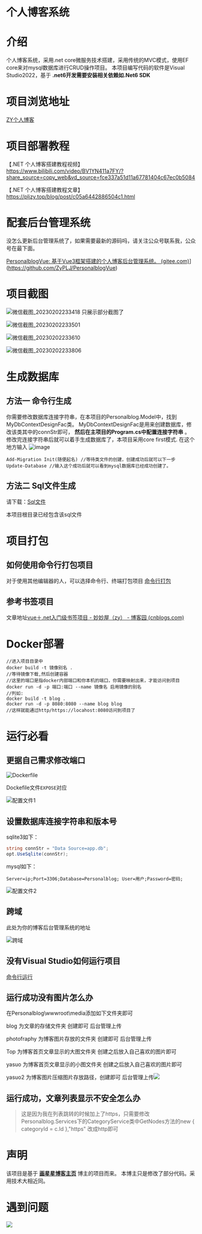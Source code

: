 # 个人博客系统

# 介绍

个人博客系统，采用.net core微服务技术搭建，采用传统的MVC模式，使用EF core来对mysql数据库进行CRUD操作项目。
本项目编写代码的软件是Visual Studio2022，基于 **.net6开发需要安装相关依赖如.Net6 SDK** 

# 项目浏览地址

[ZY个人博客](https://pljzy.top/)

# 项目部署教程

【.NET 个人博客搭建教程视频】 https://www.bilibili.com/video/BV1YN411a7FY/?share_source=copy_web&vd_source=fce337a51d11a67781404c67ec0b5084

【.NET 个人博客搭建教程文章】https://pljzy.top/blog/post/c05a6442886504c1.html

# 配套后台管理系统

没怎么更新后台管理系统了，如果需要最新的源码吗，请关注公众号联系我，公众号在最下面。

[PersonalblogVue: 基于Vue3框架搭建的个人博客后台管理系统。 (gitee.com)](https://gitee.com/zyplj/personalblog-vue)](https://github.com/ZyPLJ/PersonalblogVue)

# 项目截图

![微信截图_20230202233418](https://gitee.com/zyplj/personalblog/raw/master/截图/微信截图_20230202233418.png)
只展示部分截图了

![微信截图_20230202233501](https://gitee.com/zyplj/personalblog/raw/master/截图/微信截图_20230202233501.png)

![微信截图_20230202233610](https://gitee.com/zyplj/personalblog/raw/master/截图/微信截图_20230202233610.png)

![微信截图_20230202233806](https://gitee.com/zyplj/personalblog/raw/master/截图/微信截图_20230202233806.png)

# 生成数据库

## 方法一 命令行生成

你需要修改数据库连接字符串，在本项目的Personalblog.Model中，找到MyDbContextDesignFac类。
MyDbContextDesignFac是用来创建数据库，修改该类其中的connStr即可， **然后在主项目的Program.cs中配置连接字符串** 。
修改完连接字符串后就可以着手生成数据库了，本项目采用core first模式.
在这个地方输入
![image](https://gitee.com/zyplj/personalblog/raw/master/截图/image.png)

```
Add-Migration Init(随便起名) //等待类文件的创建，创建成功后就可以下一步
Update-Database //输入这个成功后就可以看到mysql数据库已经成功创建了。
```

## 方法二 Sql文件生成

请下载：[Sql文件](http://47.113.150.96:4608/UpLoad/DownloadFile?filepath=%2Fwwwroot%2FUploadFolder%2FPersonalblog.sql)

本项目根目录已经包含该sql文件

# 项目打包

## 如何使用命令行打包项目

对于使用其他编辑器的人，可以选择命令行、终端打包项目
[命令行打包](https://www.cnblogs.com/ZYPLJ/p/17138996.html)

## 参考书签项目

文章地址[vue＋.net入门级书签项目 - 妙妙屋（zy） - 博客园 (cnblogs.com)](https://www.cnblogs.com/ZYPLJ/p/17133550.html)

# Docker部署

```
//进入项目目录中
docker build -t 镜像别名 .
//等待镜像下载,然后创建容器
//这里的端口是指docker内部端口和你本机的端口，你需要映射出来，才能访问到项目
docker run -d -p 端口:端口 --name 镜像名 启用镜像的别名
//列如:
docker build -t blog .
docker run -d -p 8080:8080 --name blog blog
//这样就能通过http/https://locahost:8080访问到项目了
```

# 运行必看

## 更据自己需求修改端口

![Dockerfile](https://gitee.com/zyplj/personalblog/raw/master/截图/Dockerfile.png)

Dockefile文件`EXPOSE`对应

![配置文件1](https://gitee.com/zyplj/personalblog/raw/master/截图/配置文件1.png)

## 设置数据库连接字符串和版本号

sqlite3如下：

```c#
string connStr = "Data Source=app.db";
opt.UseSqlite(connStr);
```

mysql如下：

`Server=ip;Port=3306;Database=Personalblog; User=用户;Password=密码;`

![配置文件2](https://gitee.com/zyplj/personalblog/raw/master/截图/配置文件2.png)

## 跨域

此处为你的博客后台管理系统的地址

![跨域](https://gitee.com/zyplj/personalblog/raw/master/截图/跨域.png)

## 没有Visual Studio如何运行项目

[命令行运行](https://www.cnblogs.com/ZYPLJ/p/17138996.html)

## 运行成功没有图片怎么办

在Personalblog\wwwroot\media添加如下文件夹即可

blog 为文章的存储文件夹 创建即可 后台管理上传

photofraphy 为博客图片存放的文件夹 创建即可 后台管理上传

Top 为博客首页文章显示的大图文件夹  创建之后放入自己喜欢的图片即可

yasuo 为博客首页文章显示的小图文件夹 创建之后放入自己喜欢的图片即可

yasuo2  为博客图片压缩图片存放路径，创建即可 后台管理上传![](D:\.net6\Presonablog最新\personalblog-master\截图\屏幕截图162907.png)

## 运行成功，文章列表显示不安全怎么办

> 这是因为我在列表跳转的时候加上了https，只需要修改Personalblog.Services下的CategoryService类中GetNodes方法的new { categoryId = c.Id },"https" 改成http即可

# 声明

该项目是基于 **[画星星博客主页](https://github.com/Deali-Axy/StarBlog)** 博主的项目而来。
本博主只是修改了部分代码。采用技术大相近同。

# 遇到问题

![](https://pljzy.top/images/5192045913af4a31a7988ed7077a1e0.jpg)
